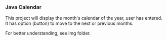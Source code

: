 ### Java Calendar

This project will display the month's calendar of the year, user has entered. 
It has option (button) to move to the next or previous months. 

For better understanding, see img folder. 

